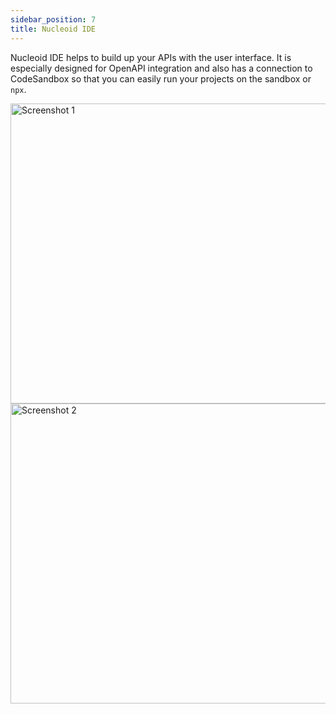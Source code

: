 ```yaml
---
sidebar_position: 7
title: Nucleoid IDE
---
```


Nucleoid IDE helps to build up your APIs with the user interface. It is especially designed for OpenAPI integration and also has a connection to CodeSandbox so that you can easily run your projects on the sandbox or `npx`.

<img src="https://cdn.nucleoid.com/media/screenshot-1.png" alt="Screenshot 1" width="800" height="480" />

<img src="https://cdn.nucleoid.com/media/screenshot-2.png" alt="Screenshot 2" width="800" height="480" />
